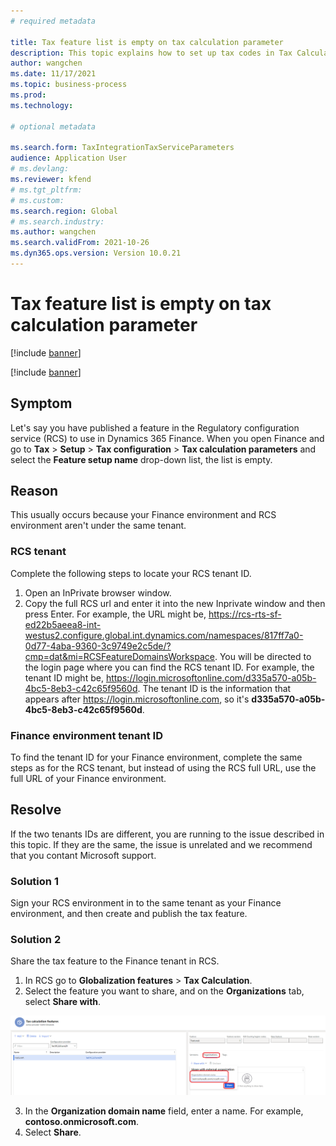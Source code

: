 ```yaml
---
# required metadata 

title: Tax feature list is empty on tax calculation parameter
description: This topic explains how to set up tax codes in Tax Calculation Service. 
author: wangchen
ms.date: 11/17/2021
ms.topic: business-process  
ms.prod:  
ms.technology:  

# optional metadata 

ms.search.form: TaxIntegrationTaxServiceParameters    
audience: Application User 
# ms.devlang:  
ms.reviewer: kfend
# ms.tgt_pltfrm:  
# ms.custom:  
ms.search.region: Global
# ms.search.industry: 
ms.author: wangchen
ms.search.validFrom: 2021-10-26 
ms.dyn365.ops.version: Version 10.0.21 
---
```


# Tax feature list is empty on tax calculation parameter

[!include [banner](../includes/banner.md)]

[!include [banner](../includes/preview-banner.md)]

## Symptom

Let's say you have published a feature in the Regulatory configuration service (RCS) to use in Dynamics 365 Finance. When you open Finance and go to **Tax** > **Setup** > **Tax configuration** > **Tax calculation parameters** and select the **Feature setup name** drop-down list, the list is empty.

## Reason
This usually occurs because your Finance environment and RCS environment aren't under the same tenant.

### RCS tenant
Complete the following steps to locate your RCS tenant ID.

1. Open an InPrivate browser window.
2. Copy the full RCS url and enter it into the new Inprivate window and then press Enter. For example, the URL might be, https://rcs-rts-sf-ed22b5aeea8-int-westus2.configure.global.int.dynamics.com/namespaces/817ff7a0-0d77-4aba-9360-3c9749e2c5de/?cmp=dat&mi=RCSFeatureDomainsWorkspace. You will be directed to the login page where you can find the RCS tenant ID. For example, the tenant ID might be, https://login.microsoftonline.com/d335a570-a05b-4bc5-8eb3-c42c65f9560d. The tenant ID is the information that appears after https://login.microsoftonline.com, so it's **d335a570-a05b-4bc5-8eb3-c42c65f9560d**.


### Finance environment tenant ID
To find the tenant ID for your Finance environment, complete the same steps as for the RCS tenant, but instead of using the RCS full URL, use the full URL of your Finance environment. 

## Resolve
If the two tenants IDs are different, you are running to the issue described in this topic. If they are the same, the issue is unrelated and we recommend that you contant Microsoft support. 

### Solution 1
Sign your RCS environment in to the same tenant as your Finance environment, and then create and publish the tax feature.

### Solution 2
Share the tax feature to the Finance tenant in RCS.
1. In RCS go to **Globalization features** > **Tax Calculation**.
2. Select the feature you want to share, and on the **Organizations** tab, select **Share with**.

  ![image.png](media/ShareTaxFeature.png)
  
3. In the **Organization domain name** field, enter a name. For example, **contoso.onmicrosoft.com**.
4. Select **Share**.


